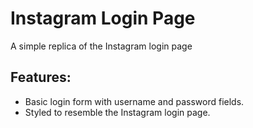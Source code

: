 # Instagram Login Page

A simple replica of the Instagram login page

## Features:
- Basic login form with username and password fields.
- Styled to resemble the Instagram login page.
